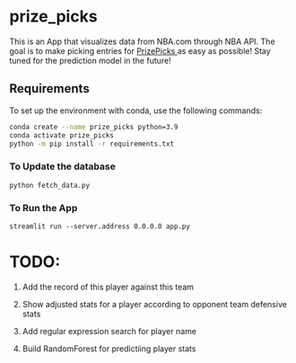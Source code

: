 # prize_picks

This is an App that visualizes data from NBA.com through NBA API. The goal is to make picking entries for <a href="https://www.prizepicks.com/"> PrizePicks </a> as easy as possible!
Stay tuned for the prediction model in the future! 

## Requirements

To set up the environment with conda, use the following commands:

```sh
conda create --name prize_picks python=3.9
conda activate prize_picks
python -m pip install -r requirements.txt
```

### To Update the database

```
python fetch_data.py
```

### To Run the App

```
streamlit run --server.address 0.0.0.0 app.py
```

# TODO:

1. Add the record of this player against this team

2. Show adjusted stats for a player according to opponent team defensive stats

3. Add regular expression search for player name

4. Build RandomForest for predictiing player stats

